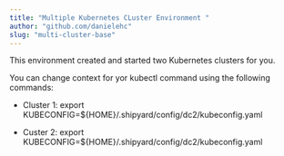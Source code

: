 ```yaml
---
title: "Multiple Kubernetes CLuster Environment "
author: "github.com/danielehc"
slug: "multi-cluster-base"
---
```


This environment created and started two Kubernetes clusters for you.

You can change context for yor kubectl command using the following commands:

* Cluster 1: export KUBECONFIG=${HOME}/.shipyard/config/dc2/kubeconfig.yaml

* Custer 2: export KUBECONFIG=${HOME}/.shipyard/config/dc2/kubeconfig.yaml